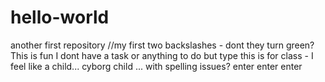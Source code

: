 # hello-world
another first repository 
//my first two backslashes - dont they turn green? This is fun I dont have a task or anything to do but type 
this is for class - I feel like a child... cyborg child ... with spelling issues? 
enter 
enter 
enter 


